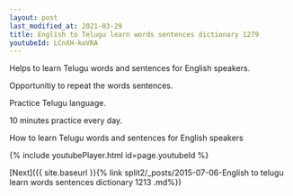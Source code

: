 ```yaml
---
layout: post
last_modified_at: 2021-03-29
title: English to Telugu learn words sentences dictionary 1279 
youtubeId: LCnXH-koVRA
---
```

 
 
Helps to learn Telugu words and sentences for English speakers.

Opportunitiy to repeat the words sentences. 

Practice Telugu language. 
 
10 minutes practice every day. 
 
How to learn Telugu words and sentences for English speakers 
 
{% include youtubePlayer.html id=page.youtubeId %}
 
 
[Next]({{ site.baseurl }}{% link  split2/_posts/2015-07-06-English to telugu learn words sentences dictionary 1213 .md%})
 
